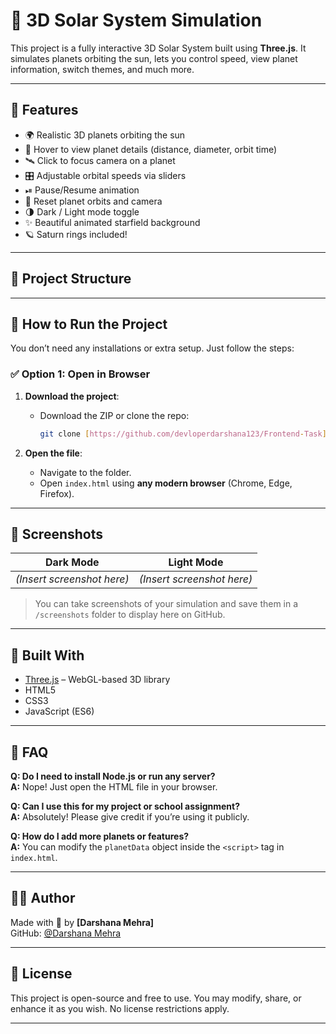 # 🌌 3D Solar System Simulation

This project is a fully interactive 3D Solar System built using **Three.js**. It simulates planets orbiting the sun, lets you control speed, view planet information, switch themes, and much more.

---

## 🌟 Features

- 🌍 Realistic 3D planets orbiting the sun
- 🔎 Hover to view planet details (distance, diameter, orbit time)
- 🛰 Click to focus camera on a planet
- 🎛 Adjustable orbital speeds via sliders
- ⏯ Pause/Resume animation
- 🔁 Reset planet orbits and camera
- 🌗 Dark / Light mode toggle
- ✨ Beautiful animated starfield background
- 🪐 Saturn rings included!

---

## 📁 Project Structure


---

## 🚀 How to Run the Project

You don’t need any installations or extra setup. Just follow the steps:

### ✅ Option 1: Open in Browser

1. **Download the project**:
   - Download the ZIP or clone the repo:
     ```bash
     git clone [https://github.com/devloperdarshana123/Frontend-Task](https://github.com/devloperdarshana123/Frontend-Task/new/main?filename=README.md)
     ```

2. **Open the file**:
   - Navigate to the folder.
   - Open `index.html` using **any modern browser** (Chrome, Edge, Firefox).

---

## 📸 Screenshots

| Dark Mode | Light Mode |
|-----------|------------|
| *(Insert screenshot here)* | *(Insert screenshot here)* |

> You can take screenshots of your simulation and save them in a `/screenshots` folder to display here on GitHub.

---

## 🧪 Built With

- [Three.js](https://threejs.org/) – WebGL-based 3D library
- HTML5
- CSS3
- JavaScript (ES6)

---

## 🙋 FAQ

**Q: Do I need to install Node.js or run any server?**  
**A:** Nope! Just open the HTML file in your browser.

**Q: Can I use this for my project or school assignment?**  
**A:** Absolutely! Please give credit if you’re using it publicly.

**Q: How do I add more planets or features?**  
**A:** You can modify the `planetData` object inside the `<script>` tag in `index.html`.

---

## 🧑‍💻 Author

Made with 💫 by **[Darshana Mehra]**  
GitHub: [@Darshana Mehra](https://github.com/developerdarshana123)

---

## 📄 License

This project is open-source and free to use. You may modify, share, or enhance it as you wish. No license restrictions apply.

---

